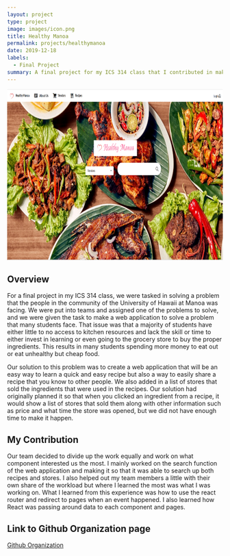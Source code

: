 ```yaml
---
layout: project
type: project
image: images/icon.png
title: Healthy Manoa
permalink: projects/healthymanoa
date: 2019-12-18
labels:
  - Final Project
summary: A final project for my ICS 314 class that I contributed in making along with three other people in order to help the Manoa community.
---
```


<img class="image" src="../images/homepage.png" style="width:100%;height:400px;"/>
 
 ## Overview
 
For a final project in my ICS 314 class, we were tasked in solving a problem that the people in the community of the University of Hawaii at Manoa was facing. We were put into teams and assigned one of the problems to solve, and we were given the task to make a web application to solve a problem that many students face. That issue was that a majority of students have either little to no access to kitchen resources and lack the skill or time to either invest in learning or even going to the grocery store to buy the proper ingredients. This results in many students spending more money to eat out or eat unhealthy but cheap food.

Our solution to this problem was to create a web application that will be an easy way to learn a quick and easy recipe but also a way to easily share a recipe that you know to other people. We also added in a list of stores that sold the ingredients that were used in the recipes. Our solution had originally planned it so that when you clicked an ingredient from a recipe, it would show a list of stores that sold them along with other information such as price and what time the store was opened, but we did not have enough time to make it happen.

## My Contribution

Our team decided to divide up the work equally and work on what component interested us the most. I mainly worked on the search function of the web application and making it so that it was able to search up both recipes and stores. I also helped out my team members a little with their own share of the workload but where I learned the most was what I was working on. What I learned from this experience was how to use the react router and redirect to pages when an event happened. I also learned how React was passing around data to each component and pages.

## Link to Github Organization page
[Github Organization](https://github.com/healthy-manoa)
